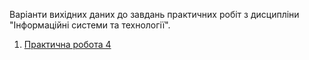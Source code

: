 Варіанти вихідних даних до завдань практичних робіт з дисципліни "Інформаційні системи та технології".

1. [Практична робота 4](https://github.com/oleksa-iv/ist-course-data/blob/master/pr_4_regression)
